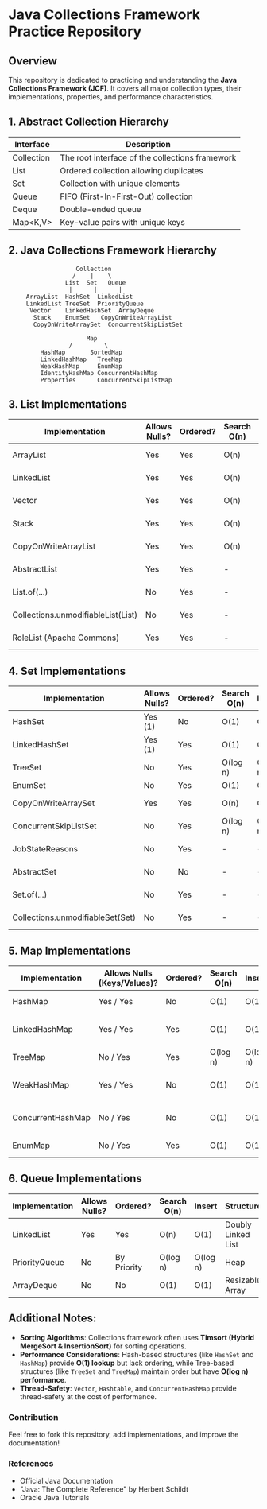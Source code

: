 # Java Collections Framework Practice Repository

## Overview
This repository is dedicated to practicing and understanding the **Java Collections Framework (JCF)**. It covers all major collection types, their implementations, properties, and performance characteristics.

## 1. Abstract Collection Hierarchy
| Interface        | Description |
|-----------------|-------------|
| Collection<E>   | The root interface of the collections framework |
| List<E>        | Ordered collection allowing duplicates |
| Set<E>         | Collection with unique elements |
| Queue<E>       | FIFO (First-In-First-Out) collection |
| Deque<E>       | Double-ended queue |
| Map<K,V>       | Key-value pairs with unique keys |

## 2. Java Collections Framework Hierarchy
```plaintext
                   Collection
                  /    |    \
                List  Set   Queue
                 |      |      |
     ArrayList  HashSet  LinkedList
     LinkedList TreeSet  PriorityQueue
      Vector    LinkedHashSet  ArrayDeque
       Stack    EnumSet   CopyOnWriteArrayList
       CopyOnWriteArraySet  ConcurrentSkipListSet
```
```plaintext
                      Map
                 /         \
         HashMap       SortedMap
         LinkedHashMap   TreeMap
         WeakHashMap     EnumMap
         IdentityHashMap ConcurrentHashMap
         Properties      ConcurrentSkipListMap
```

## 3. List Implementations
| Implementation | Allows Nulls? | Ordered? | Search O(n) | Insert | Structure | Sorting Algorithm | Unique Methods |
|---------------|--------------|---------|------------|--------|-----------|----------------|----------------|
| ArrayList     | Yes          | Yes     | O(n)       | O(1)   | Dynamic Array | MergeSort, Timsort | ensureCapacity(), trimToSize() |
| LinkedList    | Yes          | Yes     | O(n)       | O(1)   | Doubly Linked List | MergeSort | descendingIterator() |
| Vector        | Yes          | Yes     | O(n)       | O(1)   | Synchronized Dynamic Array | MergeSort | capacityIncrement() |
| Stack         | Yes          | Yes     | O(n)       | O(1)   | Synchronized Stack (LIFO) | - | push(), pop() |
| CopyOnWriteArrayList | Yes   | Yes     | O(n)       | O(n)   | Thread-Safe Dynamic Array | - | addAllAbsent() |
| AbstractList  | Yes          | Yes     | -          | -      | Abstract Implementation | - | - |
| List.of(...)  | No           | Yes     | -          | -      | Immutable List (Java 9+) | - | - |
| Collections.unmodifiableList(List<T>) | No | Yes | - | - | Unmodifiable Wrapper | - | - |
| RoleList (Apache Commons) | Yes | Yes | - | - | Specialized List | - | - |

## 4. Set Implementations
| Implementation  | Allows Nulls? | Ordered? | Search O(n) | Insert | Structure | Sorting Algorithm | Unique Methods |
|----------------|--------------|---------|------------|--------|-----------|----------------|----------------|
| HashSet       | Yes (1)       | No      | O(1)       | O(1)   | Hash Table | - | - |
| LinkedHashSet | Yes (1)       | Yes     | O(1)       | O(1)   | Hash Table + Linked List | - | - |
| TreeSet       | No            | Yes     | O(log n)   | O(log n) | Red-Black Tree | Tree traversal | headSet(), tailSet() |
| EnumSet       | No            | Yes     | O(1)       | O(1)   | Bit Vector | - | of(), allOf() |
| CopyOnWriteArraySet | Yes     | Yes     | O(n)       | O(n)   | Thread-Safe Set | - | addAllAbsent() |
| ConcurrentSkipListSet | No    | Yes     | O(log n)   | O(log n) | Concurrent Navigable Set | - | - |
| JobStateReasons | No         | Yes     | -          | -      | Specialized Enum Set | - | - |
| AbstractSet   | No            | No      | -          | -      | Abstract Implementation | - | - |
| Set.of(...)   | No            | Yes     | -          | -      | Immutable Set (Java 9+) | - | - |
| Collections.unmodifiableSet(Set<T>) | No | Yes | - | - | Unmodifiable Wrapper | - | - |

## 5. Map Implementations
| Implementation   | Allows Nulls (Keys/Values)? | Ordered? | Search O(n) | Insert | Structure | Sorting Algorithm | Unique Methods |
|-----------------|----------------------|---------|------------|--------|-----------|----------------|----------------|
| HashMap        | Yes / Yes             | No      | O(1)       | O(1)   | Hash Table | - | keySet(), values() |
| LinkedHashMap  | Yes / Yes             | Yes     | O(1)       | O(1)   | Hash Table + Linked List | - | accessOrder() |
| TreeMap        | No / Yes              | Yes     | O(log n)   | O(log n) | Red-Black Tree | Tree traversal | firstKey(), lastKey() |
| WeakHashMap    | Yes / Yes             | No      | O(1)       | O(1)   | Hash Table (Weak References) | - | - |
| ConcurrentHashMap | No / Yes           | No      | O(1)       | O(1)   | Thread-Safe Hash Table | - | - |
| EnumMap        | No / Yes              | Yes     | O(1)       | O(1)   | Array-based Map | - | - |

## 6. Queue Implementations
| Implementation  | Allows Nulls? | Ordered? | Search O(n) | Insert | Structure | Sorting Algorithm | Unique Methods |
|----------------|--------------|---------|------------|--------|-----------|----------------|----------------|
| LinkedList    | Yes          | Yes     | O(n)       | O(1)   | Doubly Linked List | - | - |
| PriorityQueue | No           | By Priority | O(log n) | O(log n) | Heap | HeapSort | comparator(), poll() |
| ArrayDeque    | No           | No      | O(1)       | O(1)   | Resizable Array | - | push(), pop() |


## Additional Notes:
- **Sorting Algorithms**: Collections framework often uses **Timsort (Hybrid MergeSort & InsertionSort)** for sorting operations.
- **Performance Considerations**: Hash-based structures (like `HashSet` and `HashMap`) provide **O(1) lookup** but lack ordering, while Tree-based structures (like `TreeSet` and `TreeMap`) maintain order but have **O(log n) performance**.
- **Thread-Safety**: `Vector`, `Hashtable`, and `ConcurrentHashMap` provide thread-safety at the cost of performance.

### Contribution
Feel free to fork this repository, add implementations, and improve the documentation!

### References
- Official Java Documentation
- "Java: The Complete Reference" by Herbert Schildt
- Oracle Java Tutorials


